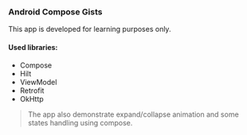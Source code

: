 ### Android Compose Gists

This app is developed for learning purposes only. 

#### Used libraries:
- Compose
- Hilt 
- ViewModel
- Retrofit
- OkHttp

> The app also demonstrate expand/collapse animation and some states handling using compose.